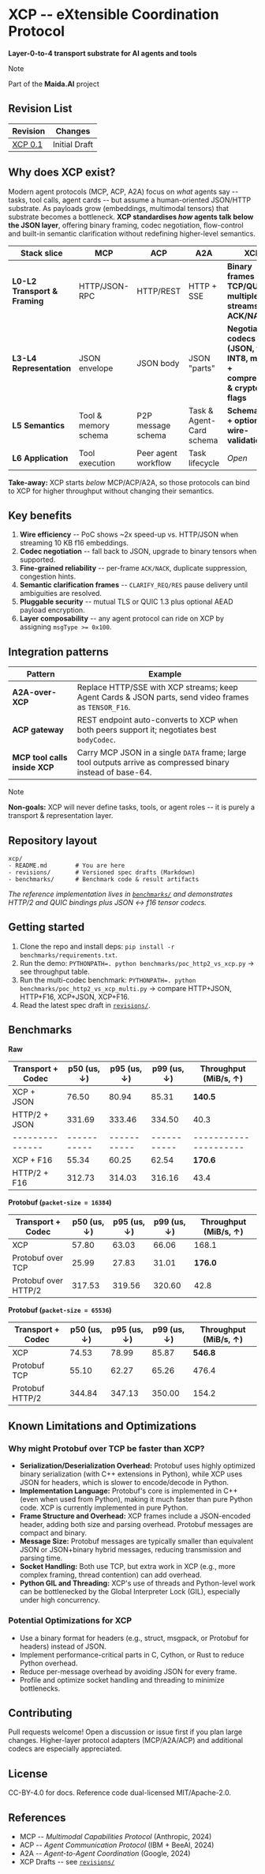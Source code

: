 <!---
Copyright © 2025 Maida.AI contributors.
Licensed under CC-BY-4.0: https://creativecommons.org/licenses/by/4.0/
-->
# XCP -- eXtensible Coordination Protocol
**Layer-0-to-4 transport substrate for AI agents and tools**
> [!NOTE]
> Part of the **Maida.AI** project

## Revision List

| Revision | Changes |
| -------- | ------- |
| [XCP 0.1](revisions/xcp-v0.1.md) | Initial Draft |


## Why does XCP exist?

Modern agent protocols (MCP, ACP, A2A) focus on *what* agents say -- tasks, tool calls, agent cards -- but assume a human-oriented JSON/HTTP substrate.
As payloads grow (embeddings, multimodal tensors) that substrate becomes a bottleneck.
**XCP standardises *how* agents talk below the JSON layer**, offering binary framing, codec negotiation, flow-control and built-in semantic clarification without redefining higher-level semantics.

| Stack slice                   | MCP                  | ACP                 | A2A                      | **XCP**                                                                     |
| ----------------------------- | -------------------- | ------------------- | ------------------------ | --------------------------------------------------------------------------- |
| **L0-L2 Transport & Framing** | HTTP/JSON-RPC        | HTTP/REST           | HTTP + SSE               | **Binary frames over TCP/QUIC; multiplexed streams; ACK/NACK**              |
| **L3-L4 Representation**      | JSON envelope        | JSON body           | JSON "parts"             | **Negotiable codecs (JSON, f16, INT8, mixed) + compression & crypto flags** |
| **L5 Semantics**              | Tool & memory schema | P2P message schema  | Task & Agent-Card schema | **Schema IDs + optional wire-validation**                                   |
| **L6 Application**            | Tool execution       | Peer agent workflow | Task lifecycle           | *Open*                                                                      |

**Take-away:** XCP starts *below* MCP/ACP/A2A, so those protocols can bind to XCP for higher throughput without changing their semantics.

## Key benefits

1. **Wire efficiency** -- PoC shows \~2x speed-up vs. HTTP/JSON when streaming 10 KB f16 embeddings.
2. **Codec negotiation** -- fall back to JSON, upgrade to binary tensors when supported.
3. **Fine-grained reliability** -- per-frame `ACK/NACK`, duplicate suppression, congestion hints.
4. **Semantic clarification frames** -- `CLARIFY_REQ/RES` pause delivery until ambiguities are resolved.
5. **Pluggable security** -- mutual TLS or QUIC 1.3 plus optional AEAD payload encryption.
6. **Layer composability** -- any agent protocol can ride on XCP by assigning `msgType >= 0x100`.


## Integration patterns

| Pattern                       | Example                                                                                                     |
| ----------------------------- | ----------------------------------------------------------------------------------------------------------- |
| **A2A-over-XCP**              | Replace HTTP/SSE with XCP streams; keep Agent Cards & JSON parts, send video frames as `TENSOR_F16`.        |
| **ACP gateway**               | REST endpoint auto-converts to XCP when both peers support it; negotiates best `bodyCodec`.                 |
| **MCP tool calls inside XCP** | Carry MCP JSON in a single `DATA` frame; large tool outputs arrive as compressed binary instead of base-64. |

> [!NOTE]
> **Non-goals:** XCP will never define tasks, tools, or agent roles -- it is purely a transport & representation layer.


## Repository layout

```
xcp/
- README.md        # You are here
- revisions/       # Versioned spec drafts (Markdown)
- benchmarks/      # Benchmark code & result artifacts
```

*The reference implementation lives in [`benchmarks/`](benchmarks/) and demonstrates HTTP/2 and QUIC bindings plus JSON <-> f16 tensor codecs.*


## Getting started

1. Clone the repo and install deps: `pip install -r benchmarks/requirements.txt`.
2. Run the demo: `PYTHONPATH=. python benchmarks/poc_http2_vs_xcp.py` -> see throughput table.
3. Run the multi-codec benchmark: `PYTHONPATH=. python benchmarks/poc_http2_vs_xcp_multi.py` -> compare HTTP+JSON, HTTP+F16, XCP+JSON, XCP+F16.
4. Read the latest spec draft in [`revisions/`](revisions/).


## Benchmarks

**Raw**

|Transport + Codec | p50 (us, ↓) | p95 (us, ↓) | p99 (us, ↓) | Throughput (MiB/s, ↑) |
|------------------|------------ |-------------|-------------| ----------------------|
| XCP + JSON       | 76.50       | 80.94       | 85.31       | **140.5**             |
| HTTP/2 + JSON    | 331.69      | 333.46      | 334.50      | 40.3                  |
| ---------------  | ----------- | ----------- | ----------- | --------------------- |
| XCP + F16        | 55.34       | 60.25       | 62.54       | **170.6**             |
| HTTP/2 + F16     | 312.73      | 314.03      | 316.16      | 43.4                  |

**Protobuf (`packet-size = 16384`)**

|Transport + Codec     | p50 (us, ↓) | p95 (us, ↓) | p99 (us, ↓) | Throughput (MiB/s, ↑) |
|----------------------|------------ |-------------|-------------| ----------------------|
| XCP                  | 57.80       | 63.03       | 66.06       | 168.1                 |
| Protobuf over TCP    | 25.99       | 27.83       | 31.01       | **176.0**             |
| Protobuf over HTTP/2 | 317.53      | 319.56      | 320.60      | 42.8                  |

**Protobuf (`packet-size = 65536`)**

|Transport + Codec     | p50 (us, ↓) | p95 (us, ↓) | p99 (us, ↓) | Throughput (MiB/s, ↑) |
|----------------------|------------ |-------------|-------------| ----------------------|
| XCP                  | 74.53       | 78.99       | 85.87       | **546.8**             |
| Protobuf TCP         | 55.10       | 62.27       | 65.26       | 476.4                 |
| Protobuf HTTP/2      | 344.84      | 347.13      | 350.00      | 154.2                 |

## Known Limitations and Optimizations

### Why might Protobuf over TCP be faster than XCP?

- **Serialization/Deserialization Overhead:** Protobuf uses highly optimized binary serialization (with C++ extensions in Python), while XCP uses JSON for headers, which is slower to encode/decode in Python.
- **Implementation Language:** Protobuf's core is implemented in C++ (even when used from Python), making it much faster than pure Python code. XCP is currently implemented in pure Python.
- **Frame Structure and Overhead:** XCP frames include a JSON-encoded header, adding both size and parsing overhead. Protobuf messages are compact and binary.
- **Message Size:** Protobuf messages are typically smaller than equivalent JSON or JSON+binary hybrid messages, reducing transmission and parsing time.
- **Socket Handling:** Both use TCP, but extra work in XCP (e.g., more complex framing, thread contention) can add overhead.
- **Python GIL and Threading:** XCP's use of threads and Python-level work can be bottlenecked by the Global Interpreter Lock (GIL), especially under high concurrency.

### Potential Optimizations for XCP

- Use a binary format for headers (e.g., struct, msgpack, or Protobuf for headers) instead of JSON.
- Implement performance-critical parts in C, Cython, or Rust to reduce Python overhead.
- Reduce per-message overhead by avoiding JSON for every frame.
- Profile and optimize socket handling and threading to minimize bottlenecks.

## Contributing

Pull requests welcome!  Open a discussion or issue first if you plan large changes.
Higher-layer protocol adapters (MCP/A2A/ACP) and additional codecs are especially appreciated.


## License

CC-BY-4.0 for docs.  Reference code dual-licensed MIT/Apache-2.0.


## References

* MCP -- *Multimodal Capabilities Protocol* (Anthropic, 2024)
* ACP -- *Agent Communication Protocol* (IBM + BeeAI, 2024)
* A2A -- *Agent-to-Agent Coordination* (Google, 2024)
* XCP Drafts -- see [`revisions/`](revisions/)
